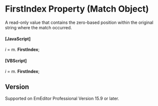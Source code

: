 # FirstIndex Property (Match Object)

A read-only value that contains the zero-based position within the original string where the match occurred.

#### \[JavaScript\]

_i_ = m. **FirstIndex**;

#### \[VBScript\]

_i_ = m. **FirstIndex**;

## Version

Supported on EmEditor Professional Version 15.9 or later.